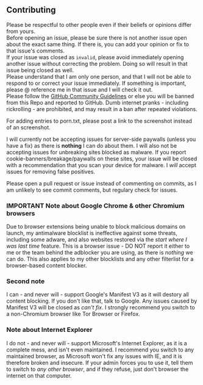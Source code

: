 ## Contributing
Please be respectful to other people even if their beliefs or opinions differ from yours. <br/>
Before opening an issue, please be sure there is not another issue open about the exact same thing. If there is, you can add your opinion or fix to that issue's comments. <br/>
If your issue was closed as `invalid`, please avoid immediately opening another issue without correcting the problem. Doing so will result in that issue being closed as well. <br/>
Please understand that I am only one person, and that I will not be able to respond to or correct your issue immediately. If something is important, please @ reference me in that issue and I will check it out.<br/>
Please follow the [GitHub Community Guidelines](https://docs.github.com/en/github/site-policy/github-community-guidelines#what-is-not-allowed) or else you will be banned from this Repo and reported to GitHub. Dumb internet pranks - including rickrolling - are prohibited, and may result in a ban after repeated violations. <br/>

For adding entries to porn.txt, please post a link to the screenshot instead of an screenshot. 

I will currently not be accepting issues for server-side paywalls (unless you have a fix) as there is **nothing** I can do about them. I will also not be accepting issues for unbreaking sites blocked as malware. If you report cookie-banners/breakage/paywalls on these sites, your issue will be closed with a recommendation that you scan your device for malware. I _will_ accept issues for removing false positives.<br>

Please open a pull request or issue instead of commenting on commits, as I am unlikely to see commit comments, but regulary check for issues.

### IMPORTANT Note about Google Chrome & other Chromium browsers
Due to browser extensions being unable to block malicious domains on launch, my antimalware blocklist is ineffective against some threats, including some adware, and also websites restored via the _start where I was last time_ feature. This is a browser issue - DO NOT report it either to me or the team behind the adblocker you are using, as there is _nothing_ we can do. This also applies to my other blocklists and any other filterlist for a browser-based content blocker. <br>

### Second note
I can - and never will - support Google's Manifest V3 as it will destory all content blocking. If you don't like that, talk to Google. Any issues caused by Manifest V3 will be closed as _can't fix_. I strongly recommend you switch to a non-Chromium browser like Tor Browser or Firefox. 

### Note about Internet Explorer
I do not - and never will - support Microsoft's Internet Explorer, as it is a complete mess, and isn't even maintained. I recommend you switch to any maintained browser, as Microsoft won't fix any issues with IE, and it is therefore broken and insecure. If your admin forces you to use it, tell them to switch to _any other browser_, and if they refuse, just don't browser the internet on that computer. 
